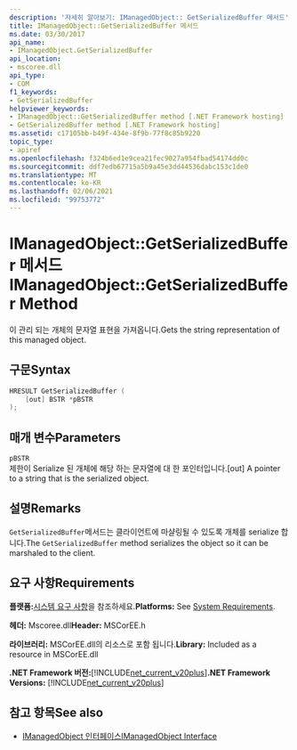 ```yaml
---
description: '자세히 알아보기: IManagedObject:: GetSerializedBuffer 메서드'
title: IManagedObject::GetSerializedBuffer 메서드
ms.date: 03/30/2017
api_name:
- IManagedObject.GetSerializedBuffer
api_location:
- mscoree.dll
api_type:
- COM
f1_keywords:
- GetSerializedBuffer
helpviewer_keywords:
- IManagedObject::GetSerializedBuffer method [.NET Framework hosting]
- GetSerializedBuffer method [.NET Framework hosting]
ms.assetid: c17105bb-b49f-434e-8f9b-77f8c85b9220
topic_type:
- apiref
ms.openlocfilehash: f324b6ed1e9cea21fec9027a954fbad54174dd0c
ms.sourcegitcommit: ddf7edb67715a5b9a45e3dd44536dabc153c1de0
ms.translationtype: MT
ms.contentlocale: ko-KR
ms.lasthandoff: 02/06/2021
ms.locfileid: "99753772"
---
```

# <a name="imanagedobjectgetserializedbuffer-method"></a><span data-ttu-id="d31ce-103">IManagedObject::GetSerializedBuffer 메서드</span><span class="sxs-lookup"><span data-stu-id="d31ce-103">IManagedObject::GetSerializedBuffer Method</span></span>

<span data-ttu-id="d31ce-104">이 관리 되는 개체의 문자열 표현을 가져옵니다.</span><span class="sxs-lookup"><span data-stu-id="d31ce-104">Gets the string representation of this managed object.</span></span>  
  
## <a name="syntax"></a><span data-ttu-id="d31ce-105">구문</span><span class="sxs-lookup"><span data-stu-id="d31ce-105">Syntax</span></span>  
  
```cpp  
HRESULT GetSerializedBuffer (  
    [out] BSTR *pBSTR  
);  
```  
  
## <a name="parameters"></a><span data-ttu-id="d31ce-106">매개 변수</span><span class="sxs-lookup"><span data-stu-id="d31ce-106">Parameters</span></span>  

 `pBSTR`  
 <span data-ttu-id="d31ce-107">제한이 Serialize 된 개체에 해당 하는 문자열에 대 한 포인터입니다.</span><span class="sxs-lookup"><span data-stu-id="d31ce-107">[out] A pointer to a string that is the serialized object.</span></span>  
  
## <a name="remarks"></a><span data-ttu-id="d31ce-108">설명</span><span class="sxs-lookup"><span data-stu-id="d31ce-108">Remarks</span></span>  

 <span data-ttu-id="d31ce-109">`GetSerializedBuffer`메서드는 클라이언트에 마샬링될 수 있도록 개체를 serialize 합니다.</span><span class="sxs-lookup"><span data-stu-id="d31ce-109">The `GetSerializedBuffer` method serializes the object so it can be marshaled to the client.</span></span>  
  
## <a name="requirements"></a><span data-ttu-id="d31ce-110">요구 사항</span><span class="sxs-lookup"><span data-stu-id="d31ce-110">Requirements</span></span>  

 <span data-ttu-id="d31ce-111">**플랫폼:**[시스템 요구 사항](../../get-started/system-requirements.md)을 참조하세요.</span><span class="sxs-lookup"><span data-stu-id="d31ce-111">**Platforms:** See [System Requirements](../../get-started/system-requirements.md).</span></span>  
  
 <span data-ttu-id="d31ce-112">**헤더:** Mscoree.dll</span><span class="sxs-lookup"><span data-stu-id="d31ce-112">**Header:** MSCorEE.h</span></span>  
  
 <span data-ttu-id="d31ce-113">**라이브러리:** MSCorEE.dll의 리소스로 포함 됩니다.</span><span class="sxs-lookup"><span data-stu-id="d31ce-113">**Library:** Included as a resource in MSCorEE.dll</span></span>  
  
 <span data-ttu-id="d31ce-114">**.NET Framework 버전:**[!INCLUDE[net_current_v20plus](../../../../includes/net-current-v20plus-md.md)]</span><span class="sxs-lookup"><span data-stu-id="d31ce-114">**.NET Framework Versions:** [!INCLUDE[net_current_v20plus](../../../../includes/net-current-v20plus-md.md)]</span></span>  
  
## <a name="see-also"></a><span data-ttu-id="d31ce-115">참고 항목</span><span class="sxs-lookup"><span data-stu-id="d31ce-115">See also</span></span>

- [<span data-ttu-id="d31ce-116">IManagedObject 인터페이스</span><span class="sxs-lookup"><span data-stu-id="d31ce-116">IManagedObject Interface</span></span>](imanagedobject-interface.md)
